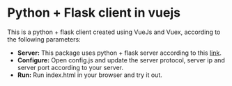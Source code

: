 # Python + Flask client in vuejs
This is a python + flask client created using VueJs and Vuex, according  to the following parameters:
- **Server:** This package uses python + flask server according to this [link](https://github.com/nano-bytes/flask/tree/master/simple-todo).
- **Configure:** Open config.js and update the server protocol, server ip and server port according to your server.
- **Run:** Run index.html in your browser and try it out.
